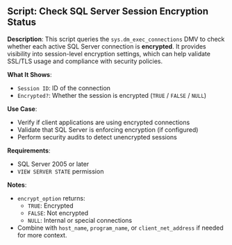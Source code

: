 ## Script: Check SQL Server Session Encryption Status

**Description**:
This script queries the `sys.dm_exec_connections` DMV to check whether each active SQL Server connection is **encrypted**. It provides visibility into session-level encryption settings, which can help validate SSL/TLS usage and compliance with security policies.

**What It Shows**:
- `Session ID`: ID of the connection
- `Encrypted?`: Whether the session is encrypted (`TRUE` / `FALSE` / `NULL`)

**Use Case**:
- Verify if client applications are using encrypted connections
- Validate that SQL Server is enforcing encryption (if configured)
- Perform security audits to detect unencrypted sessions

**Requirements**:
- SQL Server 2005 or later
- `VIEW SERVER STATE` permission

**Notes**:
- `encrypt_option` returns:
  - `TRUE`: Encrypted
  - `FALSE`: Not encrypted
  - `NULL`: Internal or special connections
- Combine with `host_name`, `program_name`, or `client_net_address` if needed for more context.
